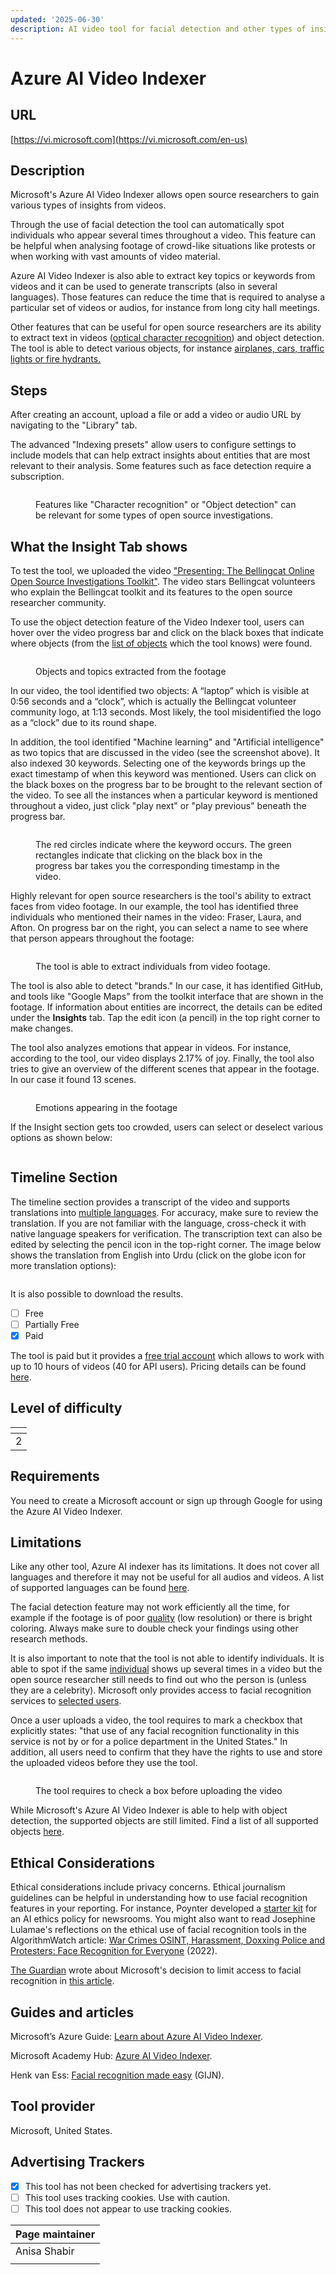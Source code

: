 ```yaml
---
updated: '2025-06-30'
description: AI video tool for facial detection and other types of insights.
---
```


# Azure AI Video Indexer

## URL

[https://vi.microsoft.com](https://vi.microsoft.com/en-us)

## Description

Microsoft's Azure AI Video Indexer allows open source researchers to gain various types of insights from videos.

Through the use of facial detection the tool can automatically spot individuals who appear several times throughout a video. This feature can be helpful when analysing footage of crowd-like situations like protests or when working with vast amounts of video material.

Azure AI Video Indexer is also able to extract key topics or keywords from videos and it can be used to generate transcripts (also in several languages). Those features can reduce the time that is required to analyse a particular set of videos or audios, for instance from long city hall meetings.

Other features that can be useful for open source researchers are its ability to extract text in videos ([optical character recognition](https://learn.microsoft.com/en-us/azure/azure-video-indexer/ocr-insight)) and object detection. The tool is able to detect various objects, for instance [airplanes, cars, traffic lights or fire hydrants.](https://learn.microsoft.com/en-us/azure/azure-video-indexer/object-detection-insight)

## Steps

After creating an account, upload a file or add a video or audio URL by navigating to the "Library" tab.

The advanced "Indexing presets" allow users to configure settings to include models that can help extract insights about entities that are most relevant to their analysis. Some features such as face detection require a subscription.

<figure><img src=".gitbook/assets/Azure step 2.png" alt=""><figcaption><p>Features like "Character recognition" or "Object detection" can be relevant for some types of open source investigations.</p></figcaption></figure>

## What the Insight Tab shows

To test the tool, we uploaded the video ["Presenting: The Bellingcat Online Open Source Investigations Toolkit"](https://www.youtube.com/watch?v=-Y3GQ6mSGqM). The video stars Bellingcat volunteers who explain the Bellingcat toolkit and its features to the open source researcher community.

To use the object detection feature of the Video Indexer tool, users can hover over the video progress bar and click on the black boxes that indicate where objects (from the [list of objects](https://learn.microsoft.com/en-us/azure/azure-video-indexer/object-detection-insight) which the tool knows) were found.

<figure><img src=".gitbook/assets/Screenshot 2025-01-26 at 12.05.15 AM.png" alt=""><figcaption><p>Objects and topics extracted from the footage</p></figcaption></figure>

In our video, the tool identified two objects: A “laptop” which is visible at 0:56 seconds and a “clock”, which is actually the Bellingcat volunteer community logo, at 1:13 seconds. Most likely, the tool misidentified the logo as a “clock” due to its round shape.

In addition, the tool identified "Machine learning" and "Artificial intelligence" as two topics that are discussed in the video (see the screenshot above). It also indexed 30 keywords. Selecting one of the keywords brings up the exact timestamp of when this keyword was mentioned. Users can click on the black boxes on the progress bar to be brought to the relevant section of the video. To see all the instances when a particular keyword is mentioned throughout a video, just click "play next" or "play previous" beneath the progress bar.

<figure><img src=".gitbook/assets/Keywords screenshot.png" alt=""><figcaption><p>The red circles indicate where the keyword occurs. The green rectangles indicate that clicking on the black box in the progress bar takes you the corresponding timestamp in the video.</p></figcaption></figure>

Highly relevant for open source researchers is the tool's ability to extract faces from video footage. In our example, the tool has identified three individuals who mentioned their names in the video: Fraser, Laura, and Afton. On progress bar on the right, you can select a name to see where that person appears throughout the footage:

<figure><img src=".gitbook/assets/Screenshot 2025-01-25 at 9.49.09 PM.png" alt=""><figcaption><p>The tool is able to extract individuals from video footage.</p></figcaption></figure>

The tool is also able to detect "brands." In our case, it has identified GitHub, and tools like "Google Maps" from the toolkit interface that are shown in the footage. If information about entities are incorrect, the details can be edited under the **Insights** tab. Tap the edit icon (a pencil) in the top right corner to make changes.

The tool also analyzes emotions that appear in videos. For instance, according to the tool, our video displays 2.17% of joy. Finally, the tool also tries to give an overview of the different scenes that appear in the footage. In our case it found 13 scenes.

<figure><img src=".gitbook/assets/Screenshot 2025-01-25 at 11.07.51 PM.png" alt=""><figcaption><p>Emotions appearing in the footage</p></figcaption></figure>

If the Insight section gets too crowded, users can select or deselect various options as shown below:

<figure><img src=".gitbook/assets/Screenshot 2025-01-26 at 12.00.51 AM.png" alt=""><figcaption></figcaption></figure>

## Timeline Section

The timeline section provides a transcript of the video and supports translations into [multiple languages](https://learn.microsoft.com/en-us/azure/azure-video-indexer/language-support). For accuracy, make sure to review the translation. If you are not familiar with the language, cross-check it with native language speakers for verification. The transcription text can also be edited by selecting the pencil icon in the top-right corner. The image below shows the translation from English into Urdu (click on the globe icon for more translation options):

<figure><img src=".gitbook/assets/Screenshot 2025-01-25 at 11.34.04 PM.png" alt=""><figcaption></figcaption></figure>

It is also possible to download the results.

* [ ] Free
* [ ] Partially Free
* [x] Paid

The tool is paid but it provides a [free trial account](https://azure.microsoft.com/en-us/pricing/details/video-indexer/#pricing) which allows to work with up to 10 hours of videos (40 for API users). Pricing details can be found [here](https://azure.microsoft.com/en-us/pricing/details/video-indexer/).

## Level of difficulty

<table><thead><tr><th data-type="rating" data-max="5"></th></tr></thead><tbody><tr><td>2</td></tr></tbody></table>

## Requirements

You need to create a Microsoft account or sign up through Google for using the Azure AI Video Indexer.

## Limitations

Like any other tool, Azure AI indexer has its limitations. It does not cover all languages and therefore it may not be useful for all audios and videos. A list of supported languages can be found [here](https://learn.microsoft.com/en-us/azure/azure-video-indexer/language-support).

The facial detection feature may not work efficiently all the time, for example if the footage is of poor [quality](https://www.researchgate.net/publication/374738467_Face_Recognition_Challenges_and_Solutions_using_Machine_Learning) (low resolution) or there is bright coloring. Always make sure to double check your findings using other research methods.

It is also important to note that the tool is not able to identify individuals. It is able to spot if the same [individual](https://learn.microsoft.com/en-us/azure/azure-video-indexer/face-detection-insight) shows up several times in a video but the open source researcher still needs to find out who the person is (unless they are a celebrity). Microsoft only provides access to facial recognition services to [selected users](https://learn.microsoft.com/en-us/legal/cognitive-services/computer-vision/limited-access-identity).

Once a user uploads a video, the tool requires to mark a checkbox that explicitly states: "that use of any facial recognition functionality in this service is not by or for a police department in the United States." In addition, all users need to confirm that they have the rights to use and store the uploaded videos before they use the tool.

<figure><img src=".gitbook/assets/Screenshot 2025-01-26 at 12.20.25 AM.png" alt=""><figcaption><p>The tool requires to check a box before uploading the video</p></figcaption></figure>

While Microsoft's Azure AI Video Indexer is able to help with object detection, the supported objects are still limited. Find a list of all supported objects [here](https://learn.microsoft.com/en-us/azure/azure-video-indexer/object-detection-insight).

## Ethical Considerations

Ethical considerations include privacy concerns. Ethical journalism guidelines can be helpful in understanding how to use facial recognition features in your reporting. For instance, Poynter developed a [starter kit](https://www.poynter.org/ethics-trust/2024/how-to-create-newsroom-artificial-intelligence-ethics-policy/) for an AI ethics policy for newsrooms. You might also want to read Josephine Lulamae's reflections on the ethical use of facial recognition tools in the AlgorithmWatch article: [War Crimes OSINT, Harassment, Doxxing Police and Protesters: Face Recognition for Everyone](https://algorithmwatch.org/en/face-recognition-for-everyone/) (2022).

[The Guardian](https://www.theguardian.com/technology/2022/jun/22/microsoft-limits-access-to-facial-recognition-tool-in-ai-ethics-overhaul) wrote about Microsoft's decision to limit access to facial recognition in [this article](https://www.theguardian.com/technology/2022/jun/22/microsoft-limits-access-to-facial-recognition-tool-in-ai-ethics-overhaul).

## Guides and articles

Microsoft’s Azure Guide: [Learn about Azure AI Video Indexer](https://learn.microsoft.com/en-us/azure/azure-video-indexer/).

Microsoft Academy Hub: [Azure AI Video Indexer](https://www.youtube.com/watch?v=wssVLlLGeyU).

Henk van Ess: [Facial recognition made easy](https://gijn.org/resource/facial-recognition-made-easy/) (GIJN).

## Tool provider

Microsoft, United States.

## Advertising Trackers

* [x] This tool has not been checked for advertising trackers yet.
* [ ] This tool uses tracking cookies. Use with caution.
* [ ] This tool does not appear to use tracking cookies.

| Page maintainer |
| --------------- |
| Anisa Shabir    |
|                 |
